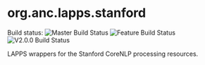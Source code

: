 org.anc.lapps.stanford
======================

Build status: ![Master Build Status](http://grid.anc.org:9080/travis/svg/oanc/org.anc.lapps.stanford?branch=master)
![Feature Build Status](http://grid.anc.org:9080/travis/svg/oanc/org.anc.lapps.stanford?branch=develop)
![V2.0.0 Build Status](http://grid.anc.org:9080/travis/svg/oanc/org.anc.lapps.stanford?branch=feature%2Fv2.0.0)

LAPPS wrappers for the Stanford CoreNLP processing resources.

